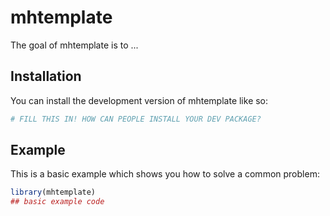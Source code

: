 
# mhtemplate

<!-- badges: start -->
<!-- badges: end -->

The goal of mhtemplate is to ...

## Installation

You can install the development version of mhtemplate like so:

``` r
# FILL THIS IN! HOW CAN PEOPLE INSTALL YOUR DEV PACKAGE?
```

## Example

This is a basic example which shows you how to solve a common problem:

``` r
library(mhtemplate)
## basic example code
```

